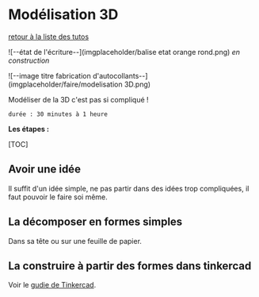 # Modélisation 3D

[retour à la liste des tutos](faire.md)

![--état de l'écriture--](imgplaceholder/balise etat orange rond.png) *en construction*

![--image titre fabrication d'autocollants--](imgplaceholder/faire/modelisation 3D.png)

Modéliser de la 3D c'est pas si compliqué !

```
durée : 30 minutes à 1 heure
```

 

**Les étapes :**

[TOC]

## Avoir une idée

Il suffit d'un idée simple, ne pas partir dans des idées trop compliquées, il faut pouvoir le faire soi même.

## La décomposer en formes simples

Dans sa tête ou sur une feuille de papier.

 

## La construire à partir des formes dans tinkercad

Voir le [gudie de Tinkercad](outils/tinkercad.md).
